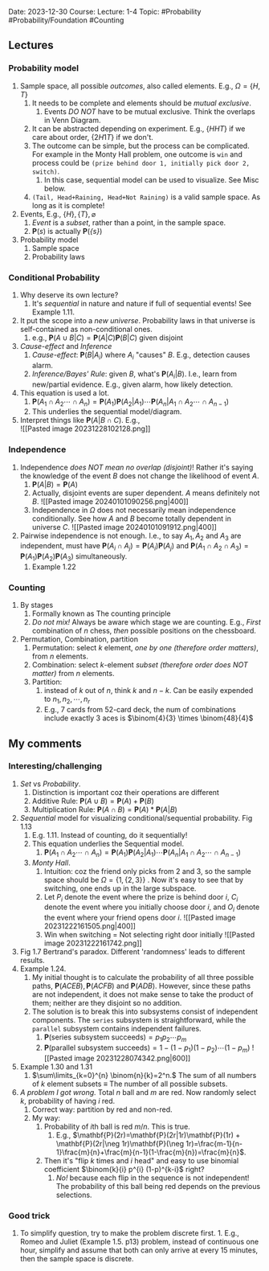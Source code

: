 Date: 2023-12-30
Course:
Lecture: 1-4
Topic: #Probability #Probability/Foundation #Counting 

## Lectures
### Probability model
1. Sample space, all possible *outcomes*, also called elements. E.g., $\Omega = \{H, T\}$
	1. It needs to be complete and elements should be *mutual exclusive*. 
		1. Events *DO NOT* have to be mutual exclusive. Think the overlaps in Venn Diagram.
	2. It can be abstracted depending on experiment. E.g., $\{HHT\}$ if we care about order, $\{2H1T\}$ if we don't. 
	3. The outcome can be simple, but the process can be complicated. For example in the Monty Hall problem, one outcome is `win` and process could be `(prize behind door 1, initially pick door 2, switch)`. 
		1. In this case, sequential model can be used to visualize. See Misc below.
	4. `(Tail, Head+Raining, Head+Not Raining)` is a valid sample space. As long as it is complete!
2. Events, E.g., $\{H\}, \{T\}, \varnothing$
	1. *Event* is a *subset*, rather than a point, in the sample space. 
	2. $\mathbf{P}(\mathit{s})$ is actually $\mathbf{P}(\mathit{\{s\}})$
3. Probability model
	1. Sample space
	2. Probability laws
### Conditional Probability
1. Why deserve its own lecture?
	1. It's *sequential* in nature and nature if full of sequential events! See Example 1.11.
2. It put the scope into a *new universe*. Probability laws in that universe is self-contained as non-conditional ones.
	1. e.g., $\mathbf{P}(A\cup B|C)=\mathbf{P}(A|C)\mathbf{P}(B|C)$ given disjoint
3. *Cause-effect* and *Inference*
	1. *Cause-effect*: $\mathbf{P}(B|A_{i})$ where $A_i$ "causes" $B$. E.g., detection causes alarm.
	2. *Inference/Bayes' Rule*: given $B$, what's $\mathbf{P}(A_i|B)$. I.e., learn from new/partial evidence. E.g., given alarm, how likely detection.
4. This equation is used a lot.
	 1. $\mathbf{P}(A_1\cap A_2 \cdots \cap A_n ) = \mathbf{P}(A_1) \mathbf{P}(A_2 | A_1) \cdots \mathbf{P}(A_n | A_1 \cap A_2 \cdots \cap A_{n-1})$
	 2. This underlies the sequential model/diagram.
5. Interpret things like $\mathbf{P}(A|B\cap C)$. E.g.,  
	![[Pasted image 20231228102128.png]]
### Independence
1. Independence *does NOT mean no overlap (disjoint)*! Rather it's saying the knowledge of the event $B$ does not change the likelihood of event $A$.
	1. $\mathbf{P}(A|B)=\mathbf{P}(A)$
	2. Actually, disjoint events are super dependent. $A$ means definitely not $B$. 
		![[Pasted image 20240101090256.png|400]]
	3. Independence in $\Omega$ does not necessarily mean independence conditionally. See how $A$ and $B$ become totally dependent in universe $C$. 
		![[Pasted image 20240101091912.png|400]]
2. Pairwise independence is not enough. I.e., to say $A_1, A_2\text{ and } A_3$ are independent, must have $\textbf{P}(A_i\cap A_j)=\textbf{P}(A_i) \textbf{P}(A_j)$ and $\textbf{P}(A_1\cap A_2\cap A_3)=\textbf{P}(A_1) \textbf{P}(A_2) \textbf{P}(A_3)$ simultaneously.
	1. Example 1.22
### Counting
1. By stages
	1. Formally known as The counting principle
	2. *Do not mix!* Always be aware which stage we are counting. E.g., *First* combination of $n$ chess, *then* possible positions on the chessboard.
3. Permutation, Combination, partition
	1. Permutation: select $k$ element, *one by one (therefore order matters)*, from $n$ elements.
	2. Combination: select $k$-element *subset (therefore order does NOT matter)* from $n$ elements.
	3. Partition: 
		1. instead of $k$ out of $n$, think $k$ and $n-k$. Can be easily expended to $n_1, n_2,\cdots,n_r$
		2. E.g., 7 cards from 52-card deck, the num of combinations include exactly 3 aces is $\binom{4}{3} \times \binom{48}{4}$

## My comments
### Interesting/challenging
1. *Set* vs *Probability*.
	1. Distinction is important coz their operations are different
	2. Additive Rule: $\mathbf{P}(A\cup B)=\mathbf{P}(A) + \mathbf{P}(B)$
	2. Multiplication Rule: $\mathbf{P}(A\cap B)=\mathbf{P}(A) * \mathbf{P}(A|B)$
2. *Sequential* model for visualizing conditional/sequential probability. Fig 1.13
	1. E.g. 1.11. Instead of counting, do it sequentially! 
	2. This equation underlies the Sequential model. 
		1. $\mathbf{P}(A_1\cap A_2 \cdots \cap A_n ) = \mathbf{P}(A_1) \mathbf{P}(A_2 | A_1) \cdots \mathbf{P}(A_n | A_1 \cap A_2 \cdots \cap A_{n-1})$
	3. *Monty Hall*. 
		1. Intuition: coz the friend only picks from 2 and 3, so the sample space should be $\Omega = \{1, \{2, 3\}\}$ . Now it's easy to see that by switching, one ends up in the large subspace.
		2. Let $P_{i}$ denote the event where the prize is behind door $i$, $C_{i}$ denote the event where you initially choose door $i$, and $O_{i}$ denote the event where your friend opens door $i$.
			![[Pasted image 20231222161505.png|400]]
		3. Win when switching = Not selecting right door initially 
			![[Pasted image 20231222161742.png]]
3. Fig 1.7 Bertrand's paradox. Different 'randomness' leads to different results.
4. Example 1.24. 
	1. My initial thought is to calculate the probability of all three possible paths, $\mathbf{P}(ACEB), \mathbf{P}(ACFB)$ and $\mathbf{P}(ADB)$. However, since these paths are not independent, it does not make sense to take the product of them; neither are they disjoint so no addition. 
	2. The solution is to break this into subsystems consist of independent components. The `series` subsystem is straightforward, while the `parallel` subsystem contains independent failures.
		1. $\mathbf{P}(\text{series subsystem succeeds})=p_1 p_2 \cdots p_m$
		2. $\mathbf{P}(\text{parallel subsystem succeeds})=1 - (1-p_1) (1-p_2) \cdots (1-p_m)$
			![[Pasted image 20231228074342.png|600]]
5. Example 1.30 and 1.31
	1. $\sum\limits_{k=0}^{n} \binom{n}{k}=2^n.$ The sum of all numbers of $k$ element subsets $\equiv$ The number of all possible subsets.
6. *A problem I got wrong.* Total $n$ ball and $m$ are red. Now randomly select $k$, probability of having $i$ red.
	1. Correct way: partition by red and non-red.
	2. My way:
		1. Probability of $i$th ball is red $m/n$. This is true.
			1. E.g., $\mathbf{P}(2r)=\mathbf{P}(2r|1r)\mathbf{P}(1r) + \mathbf{P}(2r|\neg 1r)\mathbf{P}(\neg 1r)=\frac{m-1}{n-1}\frac{m}{n}+\frac{m}{n-1}(1-\frac{m}{n})=\frac{m}{n}$.
		2. Then it's "flip $k$ times and $i$ head" and easy to use binomial coefficient $\binom{k}{i} p^{i} (1-p)^{k-i}$ right? 
			1. *No!* because each flip in the sequence is not independent! The probability of this ball being red depends on the previous selections.
### Good trick 
1. To simplify question, try to make the problem discrete first.
		1. E.g., Romeo and Juliet (Example 1.5. p13) problem, instead of continuous one hour, simplify and assume that both can only arrive at every 15 minutes, then the sample space is discrete.